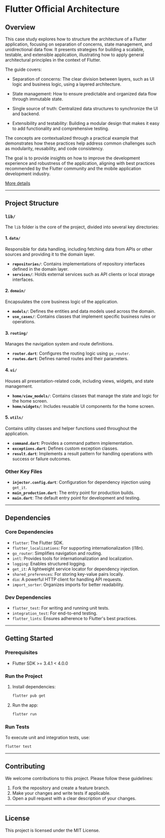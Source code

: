 # Flutter Official Architecture

## Overview
This case study explores how to structure the architecture of a Flutter application, focusing on separation of concerns, state management, and unidirectional data flow. It presents strategies for building a scalable, testable, and extensible application, illustrating how to apply general architectural principles in the context of Flutter.

The guide covers:

- Separation of concerns: The clear division between layers, such as UI logic and business logic, using a layered architecture.

- State management: How to ensure predictable and organized data flow through immutable state.

- Single source of truth: Centralized data structures to synchronize the UI and backend.

- Extensibility and testability: Building a modular design that makes it easy to add functionality and comprehensive testing.

The concepts are contextualized through a practical example that demonstrates how these practices help address common challenges such as modularity, reusability, and code consistency.

The goal is to provide insights on how to improve the development experience and robustness of the application, aligning with best practices recommended by the Flutter community and the mobile application development industry.

[More details](https://docs.flutter.dev/app-architecture/case-study)

---

## Project Structure

### `lib/`
The `lib` folder is the core of the project, divided into several key directories:

#### 1. `data/`
Responsible for data handling, including fetching data from APIs or other sources and providing it to the domain layer.

- **`repositories/`**: Contains implementations of repository interfaces defined in the domain layer.
- **`services/`**: Holds external services such as API clients or local storage interfaces.

#### 2. `domain/`
Encapsulates the core business logic of the application.

- **`models/`**: Defines the entities and data models used across the domain.
- **`use_cases/`**: Contains classes that implement specific business rules or operations.

#### 3. `routing/`
Manages the navigation system and route definitions.

- **`router.dart`**: Configures the routing logic using `go_router`.
- **`routes.dart`**: Defines named routes and their parameters.

#### 4. `ui/`
Houses all presentation-related code, including views, widgets, and state management.

- **`home/view_models/`**: Contains classes that manage the state and logic for the home screen.
- **`home/widgets/`**: Includes reusable UI components for the home screen.

#### 5. `utils/`
Contains utility classes and helper functions used throughout the application.

- **`command.dart`**: Provides a command pattern implementation.
- **`exceptions.dart`**: Defines custom exception classes.
- **`result.dart`**: Implements a result pattern for handling operations with success or failure outcomes.

### Other Key Files

- **`injector.config.dart`**: Configuration for dependency injection using `get_it`.
- **`main_production.dart`**: The entry point for production builds.
- **`main.dart`**: The default entry point for development and testing.

---

## Dependencies

### Core Dependencies
- `flutter`: The Flutter SDK.
- `flutter_localizations`: For supporting internationalization (i18n).
- `go_router`: Simplifies navigation and routing.
- `intl`: Provides tools for internationalization and localization.
- `logging`: Enables structured logging.
- `get_it`: A lightweight service locator for dependency injection.
- `shared_preferences`: For storing key-value pairs locally.
- `dio`: A powerful HTTP client for handling API requests.
- `import_sorter`: Organizes imports for better readability.

### Dev Dependencies
- `flutter_test`: For writing and running unit tests.
- `integration_test`: For end-to-end testing.
- `flutter_lints`: Ensures adherence to Flutter's best practices.

---

## Getting Started

### Prerequisites
- Flutter SDK >= 3.4.1 < 4.0.0

### Run the Project
1. Install dependencies:
   ```bash
   flutter pub get
   ```
2. Run the app:
   ```bash
   flutter run
   ```

### Run Tests
To execute unit and integration tests, use:
```bash
flutter test
```

---

## Contributing
We welcome contributions to this project. Please follow these guidelines:
1. Fork the repository and create a feature branch.
2. Make your changes and write tests if applicable.
3. Open a pull request with a clear description of your changes.

---

## License
This project is licensed under the MIT License.

